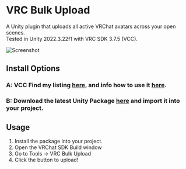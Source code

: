 # VRC Bulk Upload
A Unity plugin that uploads all active VRChat avatars across your open scenes.<br>
Tested in Unity 2022.3.22f1 with VRC SDK 3.7.5 (VCC).

![Screenshot](https://raw.githubusercontent.com/ZenithVal/vrc-bulk-upload/refs/heads/master/Screenshot.png?raw=true)

## Install Options

### **A:** VCC Find my listing [here](https://zenithval.github.io/vpm/), and info how to use it [here](https://github.com/ZenithVal/vpm#readme).
### **B:** Download the latest Unity Package [here](https://github.com/ZenithVal/vrc-bulk-upload/releases) and import it into your project.

## Usage

1. Install the package into your project.
2. Open the VRChat SDK Build window
3. Go to Tools -> VRC Bulk Upload
4. Click the button to upload!